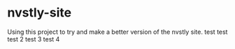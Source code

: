 # nvstly-site
Using this project to try and make a better version of the nvstly site.
test test
test 2
test 3
test 4
